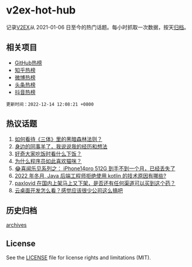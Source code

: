 # v2ex-hot-hub

 记录[V2EX](https://www.v2ex.com/)从 2021-01-06 日至今的热门话题。每小时抓取一次数据，按天[归档](archives)。
 
 ## 相关项目

- [GitHub热榜](https://github.com/snaildev/github-hot-hub)
- [知乎热榜](https://github.com/snaildev/zhihu-hot-hub)
- [微博热榜](https://github.com/snaildev/weibo-hot-hub)
- [头条热榜](https://github.com/snaildev/toutiao-hot-hub)
- [抖音热榜](https://github.com/snaildev/douyin-hot-hub)


 `更新时间：2022-12-14 12:08:21 +0800`

## 热议话题

1. [如何看待《三体》里的黑暗森林法则？](https://www.v2ex.com/t/902223)
1. [身边的同事羊了，我说说我的经历和想法](https://www.v2ex.com/t/902350)
1. [好奇大家吃饭时看什么下饭？](https://www.v2ex.com/t/902356)
1. [为什么程序员如此喜欢猫咪？](https://www.v2ex.com/t/902270)
1. [😂喜闻乐见系列之： iPhone14pro 512G 到手不到一个月，已经丢失了](https://www.v2ex.com/t/902226)
1. [2022 年冬月, Java 后端工程师拒绝使用 kotlin 的技术原因有哪些?](https://www.v2ex.com/t/902298)
1. [paxlovid 在国内上架马上又下架，是否还有任何渠道可以买到这个药？](https://www.v2ex.com/t/902347)
1. [云桌面开发怎么看？感觉应该很少公司这么搞吧](https://www.v2ex.com/t/902160)

## 历史归档

[archives](archives)

## License

See the [LICENSE](LICENSE) file for license rights and limitations (MIT).
